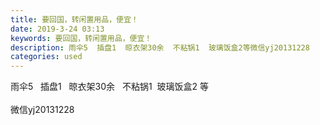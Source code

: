 ```yaml
---
title: 要回国，转闲置用品，便宜！
date: 2019-3-24 03:13
keywords: 要回国，转闲置用品，便宜！
description: 雨伞5  插盘1  晾衣架30余  不粘锅1  玻璃饭盒2等微信yj20131228
categories: used
---
```

<td class="t_f" id="postmessage_3294748">

雨伞5   插盘1   晾衣架30余   不粘锅1  玻璃饭盒2 等<br/>
<br/>
微信yj20131228<br/>
</td>

